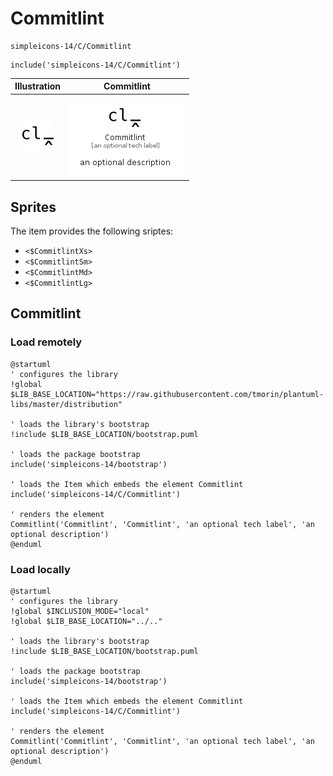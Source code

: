 # Commitlint


```text
simpleicons-14/C/Commitlint
```

```text
include('simpleicons-14/C/Commitlint')
```



| Illustration | Commitlint |
| :---: | :---: |
| ![illustration for Illustration](../../simpleicons-14/C/Commitlint.png) | ![illustration for Commitlint](../../simpleicons-14/C/Commitlint.Local.png) |



## Sprites
The item provides the following sriptes:

- `<$CommitlintXs>`
- `<$CommitlintSm>`
- `<$CommitlintMd>`
- `<$CommitlintLg>`





## Commitlint

### Load remotely
```plantuml
@startuml
' configures the library
!global $LIB_BASE_LOCATION="https://raw.githubusercontent.com/tmorin/plantuml-libs/master/distribution"

' loads the library's bootstrap
!include $LIB_BASE_LOCATION/bootstrap.puml

' loads the package bootstrap
include('simpleicons-14/bootstrap')

' loads the Item which embeds the element Commitlint
include('simpleicons-14/C/Commitlint')

' renders the element
Commitlint('Commitlint', 'Commitlint', 'an optional tech label', 'an optional description')
@enduml
```

### Load locally
```plantuml
@startuml
' configures the library
!global $INCLUSION_MODE="local"
!global $LIB_BASE_LOCATION="../.."

' loads the library's bootstrap
!include $LIB_BASE_LOCATION/bootstrap.puml

' loads the package bootstrap
include('simpleicons-14/bootstrap')

' loads the Item which embeds the element Commitlint
include('simpleicons-14/C/Commitlint')

' renders the element
Commitlint('Commitlint', 'Commitlint', 'an optional tech label', 'an optional description')
@enduml
```

